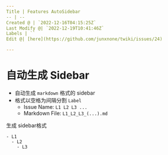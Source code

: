 ```yaml
---
Title | Features AutoSidebar
-- | --
Created @ | `2022-12-16T04:15:25Z`
Last Modify @| `2022-12-19T10:41:46Z`
Labels | ``
Edit @| [here](https://github.com/junxnone/twiki/issues/24)

---
```

# 自动生成 Sidebar


- 自动生成 `markdown` 格式的 sidebar
- 格式以空格为间隔分割 `Label` 
  - Issue Name: `L1 L2 L3 ...`
  - Markdown File: `L1_L2_L3_(...).md`

生成 sidebar格式
```
- L1
  - L2
    - L3
```
